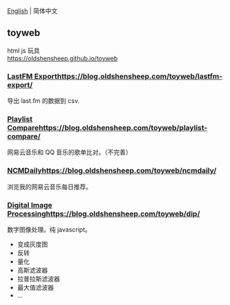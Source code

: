 [English](./README.md) | 简体中文

## toyweb

html js 玩具  
<https://oldshensheep.github.io/toyweb>

### [LastFM Export](./lastfm-export)<https://blog.oldshensheep.com/toyweb/lastfm-export/>

导出 last.fm 的数据到 csv.

### [Playlist Compare](./playlist-compare)<https://blog.oldshensheep.com/toyweb/playlist-compare/>

网易云音乐和 QQ 音乐的歌单比对。（不完善）

### [NCMDaily](./ncmdaily)<https://blog.oldshensheep.com/toyweb/ncmdaily/>

浏览我的网易云音乐每日推荐。

### [Digital Image Processing](./dip)<https://blog.oldshensheep.com/toyweb/dip/>

数字图像处理。纯 javascript。

- 变成灰度图
- 反转
- 量化
- 高斯滤波器
- 拉普拉斯滤波器
- 最大值滤波器
- ...
